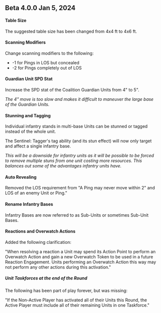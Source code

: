 ## Beta 4.0.0 Jan 5, 2024

#### Table Size

The suggested table size has been changed from 4x4 ft to 4x6 ft.

#### Scanning Modifiers

Change scanning modifiers to the following:

- -1 for Pings in LOS but concealed
- -2 for Pings completely out of LOS

#### Guardian Unit SPD Stat

Increase the SPD stat of the Coalition Guardian Units from 4" to 5".

*The 4" move is too slow and makes it difficult to maneuver the large base of the Guardian Units.*

#### Stunning and Tagging

Individual infantry stands in multi-base Units can be stunned or tagged instead of the whole unit.

The Sentinel: Tagger's tag ability (and its stun effect) will now only target and affect a single infantry base.

*This will be a downside for infantry units as it will be possible to be forced to remove multiple stuns from one unit
costing more resources. This balances out some of the advantages infantry units have.*

#### Auto Revealing

Removed the LOS requirement from "A Ping may never move within 2" and LOS of an enemy Unit or Ping."

#### Rename Infantry Bases

Infantry Bases are now referred to as Sub-Units or sometimes Sub-Unit Bases.

#### Reactions and Overwatch Actions

Added the following clarification:

"When resolving a reaction a Unit may spend its Action Point to perform an Overwatch Action and gain a new Overwatch
Token to be used in a future Reaction Engagement. Units performing an Overwatch Action this way may not perform any
other actions during this activation."

##### Unit Taskforces at the end of the Round

The following has been part of play forever, but was missing:

"If the Non-Active Player has activated all of their Units this Round, the Active Player must include all of their
remaining Units in one Taskforce."